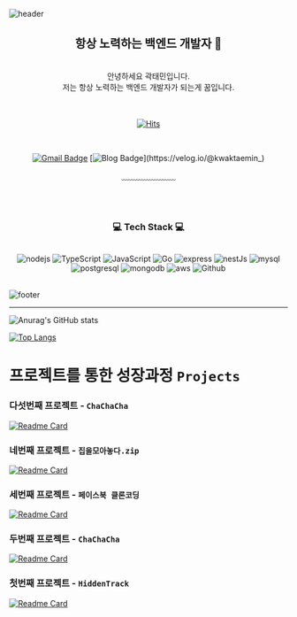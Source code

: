 ![header](https://capsule-render.vercel.app/api?type=waving&&color=gradient&height=100&section=header&fontSize=90)

<div align = "center">

## 항상 노력하는 백엔드 개발자 👋

<br/>
안녕하세요 곽태민입니다.<br/>
저는 항상 노력하는 백엔드 개발자가 되는게 꿈입니다.<br/>
<br/><br/>

[![Hits](https://hits.seeyoufarm.com/api/count/incr/badge.svg?url=https%3A%2F%2Fgithub.com%2Fkwak9898%2Fhit-counter&count_bg=%2379C83D&title_bg=%23555555&icon=&icon_color=%23E7E7E7&title=hits&edge_flat=false)](https://github.com/kwak9898)

</br>

[![Gmail Badge](https://img.shields.io/badge/Gmail-d14836?style=flat-square&logo=Gmail&logoColor=white&link=mailto:kwaktaemin98@gmail.com)](mailto:kwaktaemin98@gmail.com)
[![Blog Badge](http://img.shields.io/badge/-Blog-green?style=flat-square&logo=velog&link=https://velog.io/@kwaktaemin_)](https://velog.io/@kwaktaemin_)

﹏﹏﹏﹏﹏﹏﹏

<br/><br/>

<h3>💻 Tech Stack 💻</h3>
 
<br/>
<img alt="nodejs" src ="https://img.shields.io/badge/-Node.js-339933?logo=node.js&logoColor=white&style=for-the-badge"/>
<img alt="TypeScript" src ="https://img.shields.io/badge/-TypeScript-3178C6?logo=Typescript&logoColor=white&style=for-the-badge"/>
<img alt="JavaScript" src ="https://img.shields.io/badge/-JavaScript-f7df1e.svg?&style=for-the-badge&logo=Javascript&logoColor=white"/>
<img alt="Go" src="https://img.shields.io/badge/-Go-00ADD8?style=for-the-badge&logo=go&logoColor=white"/>
<img alt="express" src="https://img.shields.io/badge/-express-000000?style=for-the-badge&logo=express&logoColor=white"/>
<img alt="nestJs" src="https://img.shields.io/badge/-nestjs-E0234E?style=for-the-badge&logo=nestjs&logoColor=white"/>
<img alt="mysql" src="https://img.shields.io/badge/mysql-4479A1?style=for-the-badge&logo=mysql&logoColor=white">
<img alt="postgresql" src="https://img.shields.io/badge/postgresql-4169E1?style=for-the-badge&logo=postgresql&logoColor=white">
<img alt="mongodb" src ="https://img.shields.io/badge/-MongoDB-47A248?logo=mongoDB&logoColor=white&style=for-the-badge"/>
<img alt="aws" src="https://img.shields.io/badge/-Amazon-232F3E?logo=Amazon&logoColor=white&style=for-the-badge"/>
<img alt="Github" src="https://img.shields.io/badge/-Github-black?style=for-the-badge&logo=github&logoColor=white"/>
</div>

<br/>

![footer](https://capsule-render.vercel.app/api?type=waving&&color=gradient&height=100&section=footer&fontSize=90)

---

![Anurag's GitHub stats](https://github-readme-stats.vercel.app/api?username=kwak9898&show_icons=true&theme=apprentice)

[![Top Langs](https://github-readme-stats.vercel.app/api/top-langs/?username=kwak9898&layout=compact&thema=apprentice)](https://github.com/kwak9898)

# 프로젝트를 통한 성장과정 `Projects`

### 다섯번째 프로젝트 - `ChaChaCha`

[![Readme Card](https://github-readme-stats.vercel.app/api/pin?username=kwak9898&repo=bave&show_owner=true&theme=vue-dark)](https://github.com/kwak9898/bave)

### 네번째 프로젝트 - `집을모아놓다.zip`

[![Readme Card](https://github-readme-stats.vercel.app/api/pin?username=Team3-zip&repo=B-E&show_owner=true&theme=vue-dark)](https://github.com/Team3-zip/B-E)

### 세번째 프로젝트 - `페이스북 클론코딩`

[![Readme Card](https://github-readme-stats.vercel.app/api/pin?username=kwak9898&repo=facebook_clone&show_owner=true&theme=vue-dark)](https://github.com/kwak9898/facebook_clone)

### 두번째 프로젝트 - `ChaChaCha`

[![Readme Card](https://github-readme-stats.vercel.app/api/pin?username=kwak9898&repo=ChaChaCha_Back_end&show_owner=true&theme=vue-dark)](https://github.com/kwak9898/ChaChaCha_Back_end)

### 첫번째 프로젝트 - `HiddenTrack`

[![Readme Card](https://github-readme-stats.vercel.app/api/pin?username=kwak9898&repo=HiddenTrack&show_owner=true&theme=vue-dark)](https://github.com/kwak9898/HiddenTrack)
